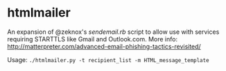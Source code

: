 # htmlmailer

An expansion of @zeknox's *sendemail.rb* script to allow use with services requiring STARTTLS like Gmail and Outlook.com.
More info: http://matterpreter.com/advanced-email-phishing-tactics-revisited/

Usage: `./htmlmailer.py -t recipient_list -m HTML_message_template`
